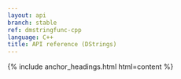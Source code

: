 ```yaml
---
layout: api
branch: stable
ref: dmstringfunc-cpp
language: C++
title: API reference (DStrings)
---
```

{% include anchor_headings.html html=content %}